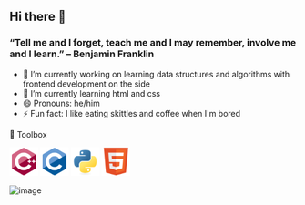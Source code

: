## Hi there 👋
### “Tell me and I forget, teach me and I may remember, involve me and I learn.” – Benjamin Franklin



- 🔭 I’m currently working on learning data structures and algorithms with frontend development on the side
- 🌱 I’m currently learning html and css
- 😄 Pronouns: he/him
- ⚡ Fun fact: I like eating skittles and coffee when I'm bored

🧰 Toolbox

<img src = "https://github.com/devicons/devicon/blob/master/icons/cplusplus/cplusplus-original.svg" alt = "CPP logo" width="50" height="50"/> <img src = "https://github.com/devicons/devicon/blob/master/icons/c/c-original.svg" alt = "C logo" width="50" height="50" /> <img src = "https://github.com/devicons/devicon/blob/master/icons/python/python-original.svg" alt = "Python logo" width="50" height="50"/> <img src = "https://github.com/devicons/devicon/blob/master/icons/html5/html5-original.svg" alt = "html logo" width="50" height="50"/> 

 
 
  <!-- - 📫 How to reach me: ... -->
 
![image](https://user-images.githubusercontent.com/71842251/134153235-6fe53aaa-3de8-487e-b9d2-3136e7be7e25.png)
